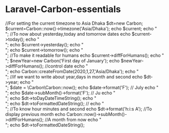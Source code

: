 # Laravel-Carbon-essentials
 //For setting the current timezone to Asia Dhaka
    $dt=new Carbon;
    $current=Carbon::now()->timezone('Asia/Dhaka');
    echo $current;
    echo "<br>";
    //To now about yesterday,today and tomorrow dates
    echo $current->today();
    echo "<br>";
    echo $current->yesterday();
    echo "<br>";
    echo $current->tomorrow();
    echo "<br>";
    //To make it readable for humans
    echo $current->diffForHumans();
    echo "<br>";
    $newYear=new Carbon('First day of January');
    echo $newYear->diffForHumans();
    //control date
    echo "<br>";
    echo Carbon::createFromDate(2020,1,27,'Asia/Dhaka');
    echo "<br>";
    //if we want to write about year,days in month and second
 echo $dt->year;
 echo "<br>";
 $date = \Carbon\Carbon::now();
echo $date->format('F'); // July
echo "<br>";
echo $date->subMonth()->format('F'); // Ju
echo "<br>";
echo $dt->toDayDateTimeString();
echo "<br>";
echo $dt->toFormattedDateString();
//
echo "<br>";
//To know hour minutes and second
echo $dt->format('h:i:s A');
//To display previous month
echo Carbon::now()->subMonth()->diffForHumans();
//A month from now
echo "<br>";
echo $dt->toFormattedDateString();
 
